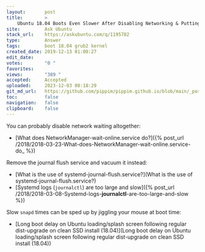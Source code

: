 ```yaml
---
layout:       post
title:        >
    Ubuntu 18.04 Boots Even Slower After Disabling Networking & Putting 'noresume' to the Boot kernel?
site:         Ask Ubuntu
stack_url:    https://askubuntu.com/q/1195782
type:         Answer
tags:         boot 18.04 grub2 kernel
created_date: 2019-12-13 01:00:27
edit_date:    
votes:        "0 "
favorites:    
views:        "389 "
accepted:     Accepted
uploaded:     2023-12-03 08:18:29
git_md_url:   https://github.com/pippim/pippim.github.io/blob/main/_posts/2019/2019-12-13-Ubuntu-18.04-Boots-Even-Slower-After-Disabling-Networking-_-Putting-_noresume_-to-the-Boot-kernel_.md
toc:          false
navigation:   false
clipboard:    false
---
```


You can probably disable network waiting altogether:

- [What does NetworkManager-wait-online.service do?]({% post_url /2018/2018-03-23-What-does-NetworkManager-wait-online.service-do_ %})

Remove the journal flush service and vacuum it instead:

- [What is the use of systemd-journal-flush.service?](What is the use of systemd-journal-flush.service?)
- [Systemd logs (`journalctl`) are too large and slow]({% post_url /2018/2018-03-08-Systemd-logs-__journalctl__-are-too-large-and-slow %})

Slow `snapd` times can be sped up by jiggling your mouse at boot time:

- [Long boot delay on Ubuntu loading/splash screen following regular dist-upgrade on clean SSD install (18.04)](Long boot delay on Ubuntu loading/splash screen following regular dist-upgrade on clean SSD install (18.04))
